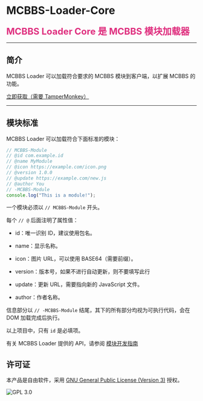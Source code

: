 # MCBBS-Loader-Core

<span style='font-size:1.5rem;color:#df307f'><strong>MCBBS Loader Core 是 MCBBS 模块加载器</strong></span>

---

## 简介

MCBBS Loader 可以加载符合要求的 MCBBS 模块到客户端，以扩展 MCBBS 的功能。

[立即获取（需要 TamperMonkey）](https://cdn.jsdelivr.net/gh/MCBBS-Loader/MCBBS-Loader-Core@main/dist/main.bundle.prod.user.js)

---

## 模块标准

MCBBS Loader 可以加载符合下面标准的模块：

```javascript
// MCBBS-Module
// @id com.example.id
// @name MyModule
// @icon https://example.com/icon.png
// @version 1.0.0
// @update https://example.com/new.js
// @author You
// -MCBBS-Module
console.log("This is a module!");
```

一个模块必须以 `// MCBBS-Module` 开头。

每个 `// @` 后面注明了属性值：

- id：唯一识别 ID，建议使用包名。

- name：显示名称。

- icon：图片 URL，可以使用 BASE64（需要前缀）。

- version：版本号，如果不进行自动更新，则不要填写此行

- update：更新 URL，需要指向新的 JavaScript 文件。

- author：作者名称。

信息部分以 `// -MCBBS-Module` 结尾，其下的所有部分均视为可执行代码，会在 DOM 加载完成后执行。

以上项目中，只有 `id` 是必填项。

有关 MCBBS Loader 提供的 API，请参阅 [模块开发指南](./docs/devmodule.md)

## 许可证

本产品是自由软件，采用 [GNU General Public License (Version 3)](https://www.gnu.org/licenses/gpl-3.0.html) 授权。

![GPL 3.0](https://www.gnu.org/graphics/gplv3-with-text-136x68.png)
